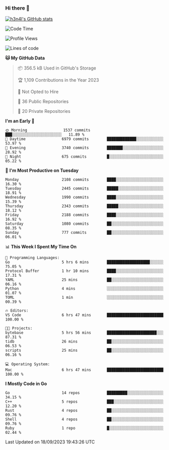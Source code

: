 ### Hi there 👋

[![h3n4l's GitHub stats](https://github-readme-stats.vercel.app/api?username=h3n4l&count_private=true&show_icons=true&theme=radical)](https://github.com/h3n4l/github-readme-stats)

<!--START_SECTION:waka-->
![Code Time](http://img.shields.io/badge/Code%20Time-1%2C586%20hrs%205%20mins-blue)

![Profile Views](http://img.shields.io/badge/Profile%20Views-0-blue)

![Lines of code](https://img.shields.io/badge/From%20Hello%20World%20I%27ve%20Written-3.5%20million%20lines%20of%20code-blue)

**🐱 My GitHub Data** 

> 📦 356.5 kB Used in GitHub's Storage 
 > 
> 🏆 1,109 Contributions in the Year 2023
 > 
> 🚫 Not Opted to Hire
 > 
> 📜 36 Public Repositories 
 > 
> 🔑 20 Private Repositories 
 > 
**I'm an Early 🐤** 

```text
🌞 Morning                1537 commits        ███░░░░░░░░░░░░░░░░░░░░░░   11.89 % 
🌆 Daytime                6979 commits        █████████████░░░░░░░░░░░░   53.97 % 
🌃 Evening                3740 commits        ███████░░░░░░░░░░░░░░░░░░   28.92 % 
🌙 Night                  675 commits         █░░░░░░░░░░░░░░░░░░░░░░░░   05.22 % 
```
📅 **I'm Most Productive on Tuesday** 

```text
Monday                   2108 commits        ████░░░░░░░░░░░░░░░░░░░░░   16.30 % 
Tuesday                  2445 commits        █████░░░░░░░░░░░░░░░░░░░░   18.91 % 
Wednesday                1990 commits        ████░░░░░░░░░░░░░░░░░░░░░   15.39 % 
Thursday                 2343 commits        █████░░░░░░░░░░░░░░░░░░░░   18.12 % 
Friday                   2188 commits        ████░░░░░░░░░░░░░░░░░░░░░   16.92 % 
Saturday                 1080 commits        ██░░░░░░░░░░░░░░░░░░░░░░░   08.35 % 
Sunday                   777 commits         ██░░░░░░░░░░░░░░░░░░░░░░░   06.01 % 
```


📊 **This Week I Spent My Time On** 

```text
💬 Programming Languages: 
Go                       5 hrs 6 mins        ███████████████████░░░░░░   75.05 % 
Protocol Buffer          1 hr 10 mins        ████░░░░░░░░░░░░░░░░░░░░░   17.31 % 
YAML                     25 mins             ██░░░░░░░░░░░░░░░░░░░░░░░   06.16 % 
Python                   4 mins              ░░░░░░░░░░░░░░░░░░░░░░░░░   01.07 % 
TOML                     1 min               ░░░░░░░░░░░░░░░░░░░░░░░░░   00.39 % 

🔥 Editors: 
VS Code                  6 hrs 47 mins       █████████████████████████   100.00 % 

🐱‍💻 Projects: 
bytebase                 5 hrs 56 mins       ██████████████████████░░░   87.31 % 
tidb                     26 mins             ██░░░░░░░░░░░░░░░░░░░░░░░   06.53 % 
scripts                  25 mins             ██░░░░░░░░░░░░░░░░░░░░░░░   06.16 % 

💻 Operating System: 
Mac                      6 hrs 47 mins       █████████████████████████   100.00 % 
```

**I Mostly Code in Go** 

```text
Go                       14 repos            █████████░░░░░░░░░░░░░░░░   34.15 % 
C++                      5 repos             ███░░░░░░░░░░░░░░░░░░░░░░   12.20 % 
Rust                     4 repos             ██░░░░░░░░░░░░░░░░░░░░░░░   09.76 % 
Shell                    4 repos             ██░░░░░░░░░░░░░░░░░░░░░░░   09.76 % 
Ruby                     1 repo              █░░░░░░░░░░░░░░░░░░░░░░░░   02.44 % 
```




 Last Updated on 18/09/2023 19:43:26 UTC
<!--END_SECTION:waka-->

